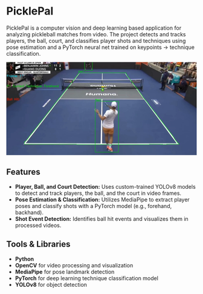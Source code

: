 # PicklePal

PicklePal is a computer vision and deep learning based application for analyzing pickleball matches from video. The project detects and tracks players, the ball, court, and classifies player shots and techniques using pose estimation and a PyTorch neural net trained on keypoints -> technique classification.

[![Project Thumbnail](images/thumbnail.png)](https://drive.google.com/file/d/1B_gvDR6gNKTSa04NLuyIGUrqJ1cPrSUB/view?usp=sharing)

## Features

- **Player, Ball, and Court Detection:** Uses custom-trained YOLOv8 models to detect and track players, the ball, and the court in video frames.
- **Pose Estimation & Classification:** Utilizes MediaPipe to extract player poses and classify shots with a PyTorch model (e.g., forehand, backhand).
- **Shot Event Detection:** Identifies ball hit events and visualizes them in processed videos.

## Tools & Libraries

- **Python**
- **OpenCV** for video processing and visualization
- **MediaPipe** for pose landmark detection
- **PyTorch** for deep learning technique classification model
- **YOLOv8** for object detection
